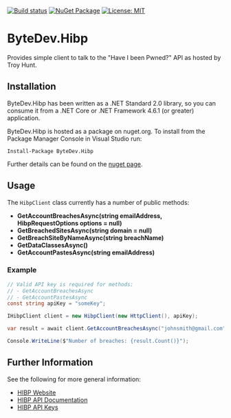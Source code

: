 [![Build status](https://ci.appveyor.com/api/projects/status/github/bytedev/ByteDev.Hibp?branch=master&svg=true)](https://ci.appveyor.com/project/bytedev/ByteDev-Hibp/branch/master)
[![NuGet Package](https://img.shields.io/nuget/v/ByteDev.Hibp.svg)](https://www.nuget.org/packages/ByteDev.Hibp)
[![License: MIT](https://img.shields.io/badge/License-MIT-green.svg)](https://github.com/ByteDev/ByteDev.Hibp/blob/master/LICENSE)

# ByteDev.Hibp

Provides simple client to talk to the "Have I been Pwned?" API as hosted by Troy Hunt.

## Installation

ByteDev.Hibp has been written as a .NET Standard 2.0 library, so you can consume it from a .NET Core or .NET Framework 4.6.1 (or greater) application.

ByteDev.Hibp is hosted as a package on nuget.org.  To install from the Package Manager Console in Visual Studio run:

`Install-Package ByteDev.Hibp`

Further details can be found on the [nuget page](https://www.nuget.org/packages/ByteDev.Hibp/).

## Usage

The `HibpClient` class currently has a number of public methods:

- **GetAccountBreachesAsync(string emailAddress, HibpRequestOptions options = null)**
- **GetBreachedSitesAsync(string domain = null)**
- **GetBreachSiteByNameAsync(string breachName)**
- **GetDataClassesAsync()**
- **GetAccountPastesAsync(string emailAddress)**

### Example

```csharp
// Valid API key is required for methods: 
// - GetAccountBreachesAsync
// - GetAccountPastesAsync
const string apiKey = "someKey";

IHibpClient client = new HibpClient(new HttpClient(), apiKey);

var result = await client.GetAccountBreachesAsync("johnsmith@gmail.com");

Console.WriteLine($"Number of breaches: {result.Count()}");
```

## Further Information

See the following for more general information:

- [HIBP Website](https://haveibeenpwned.com/)
- [HIBP API Documentation](https://haveibeenpwned.com/API/v3)
- [HIBP API Keys](https://haveibeenpwned.com/API/Key)
